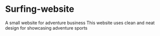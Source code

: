 # Surfing-website
 A small website for adventure business
 This website uses clean and neat design for showcasing adventure sports
